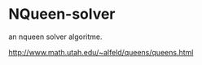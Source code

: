 NQueen-solver
=============

an nqueen solver algoritme.

http://www.math.utah.edu/~alfeld/queens/queens.html
